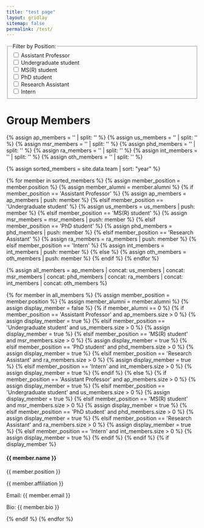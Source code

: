 ```yaml
---
title: "test page"
layout: gridlay
sitemap: false
permalink: /test/
---
```


<!-- Add checkboxes for filtering -->
<fieldset>
  <legend>Filter by Position:</legend>
  <label><input type="checkbox" class="positionFilter" value="Assistant Professor"> Assistant Professor</label><br>
  <label><input type="checkbox" class="positionFilter" value="Undergraduate student"> Undergraduate student</label><br>
  <label><input type="checkbox" class="positionFilter" value="MS(R) student"> MS(R) student</label><br>
  <label><input type="checkbox" class="positionFilter" value="PhD student"> PhD student</label><br>
  <label><input type="checkbox" class="positionFilter" value="Research Assistant"> Research Assistant</label><br>
  <label><input type="checkbox" class="positionFilter" value="Intern"> Intern</label><br>
</fieldset>

# Group Members  

{% assign ap_members = '' | split: '' %}
{% assign us_members = '' | split: '' %}
{% assign msr_members = '' | split: '' %}
{% assign phd_members = '' | split: '' %}
{% assign ra_members = '' | split: '' %}
{% assign int_members = '' | split: '' %}
{% assign oth_members = '' | split: '' %}

{% assign sorted_members = site.data.team | sort: "year" %}

{% for member in sorted_members %}
  {% assign member_position = member.position %}
  {% assign member_alumni = member.alumni %}
  {% if member_position == 'Assistant Professor' %}
    {% assign ap_members = ap_members | push: member %}
  {% elsif member_position == 'Undergraduate student' %}
    {% assign us_members = us_members | push: member %}
  {% elsif member_position == 'MS(R) student' %}
    {% assign msr_members = msr_members | push: member %}
  {% elsif member_position == 'PhD student' %}
    {% assign phd_members = phd_members | push: member %}
  {% elsif member_position == 'Research Assistant' %}
    {% assign ra_members = ra_members | push: member %}
  {% elsif member_position == 'Intern' %}
    {% assign int_members = int_members | push: member %}
  {% else %}
    {% assign oth_members = oth_members | push: member %}
  {% endif %}
{% endfor %}

{% assign all_members = ap_members | concat: us_members | concat: msr_members | concat: phd_members | concat: ra_members | concat: int_members | concat: oth_members %}

{% for member in all_members %}
  {% assign member_position = member.position %}
  {% assign member_alumni = member.alumni %}
  {% assign display_member = false %}
  {% if member_alumni == 0 %}
    {% if member_position == 'Assistant Professor' and ap_members.size > 0 %}
      {% assign display_member = true %}
    {% elsif member_position == 'Undergraduate student' and us_members.size > 0 %}
      {% assign display_member = true %}
    {% elsif member_position == 'MS(R) student' and msr_members.size > 0 %}
      {% assign display_member = true %}
    {% elsif member_position == 'PhD student' and phd_members.size > 0 %}
      {% assign display_member = true %}
    {% elsif member_position == 'Research Assistant' and ra_members.size > 0 %}
      {% assign display_member = true %}
    {% elsif member_position == 'Intern' and int_members.size > 0 %}
      {% assign display_member = true %}
    {% endif %}
  {% else %}
    {% if member_position == 'Assistant Professor' and ap_members.size > 0 %}
      {% assign display_member = true %}
    {% elsif member_position == 'Undergraduate student' and us_members.size > 0 %}
      {% assign display_member = true %}
    {% elsif member_position == 'MS(R) student' and msr_members.size > 0 %}
      {% assign display_member = true %}
    {% elsif member_position == 'PhD student' and phd_members.size > 0 %}
      {% assign display_member = true %}
    {% elsif member_position == 'Research Assistant' and ra_members.size > 0 %}
      {% assign display_member = true %}
    {% elsif member_position == 'Intern' and int_members.size > 0 %}
      {% assign display_member = true %}
    {% endif %}
  {% endif %}
  {% if display_member %}
    <div class="member">
      <h4>{{ member.name }}</h4>
      <p>{{ member.position }}</p>
      <p>{{ member.affiliation }}</p>
      <p>Email: {{ member.email }}</p>
      <p>Bio: {{ member.bio }}</p>
    </div>
  {% endif %}
{% endfor %}

<script>
  // Function to handle filter change
  function filterMembers() {
    var selectedPositions = Array.from(document.querySelectorAll('.positionFilter:checked')).map(function (checkbox) {
      return checkbox.value;
    });

    var members = document.querySelectorAll('.member');

    members.forEach(function (member) {
      var position = member.querySelector('p:nth-of-type(2)').textContent;

      if (selectedPositions.includes(position) || selectedPositions.length === 0) {
        member.style.display = 'block';
      } else {
        member.style.display = 'none';
      }
    });
  }

  // Event listener for filter change
  document.querySelectorAll('.positionFilter').forEach(function (checkbox) {
    checkbox.addEventListener('change', filterMembers);
  });
</script>
